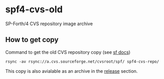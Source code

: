 # spf4-cvs-old
SP-Forth/4 CVS repository image archive


## How to get copy
Command to get the old CVS repository copy (see [sf docs](https://sourceforge.net/p/forge/documentation/CVS/))
```
rsync -av rsync://a.cvs.sourceforge.net/cvsroot/spf/ spf4-cvs-repo/
```

This copy is also avialable as an archive in the [release](https://github.com/rufig/spf4-cvs-old/releases) section.
